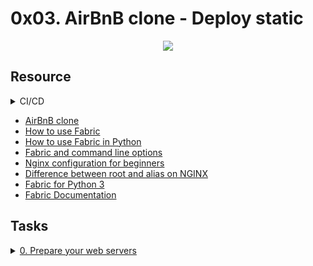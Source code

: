 # 0x03. AirBnB clone - Deploy static 

<p align="center">
  <img src="https://s3.amazonaws.com/intranet-projects-files/holbertonschool-higher-level_programming+/288/aribnb_diagram_0.jpg?cache=off"/>
</p>

## Resource

<details>
<summary>CI/CD</summary><br>
<a href='https://postimg.cc/FkQnbL3j' target='_blank'><img src='https://i.postimg.cc/MHc2S0Gr/image.png' border='0' alt='image'/></a>
<ul>
  <li>Links from screenshot
  <ul>
      <li><a href="http://agilemanifesto.org/principles.html">Twelve Principles of Agile Software</a></li>
  </ul>
  </li>
</ul>
</details>

- [AirBnB clone](https://gracious-blackwell-eeb341.netlify.app/)
- [How to use Fabric](https://www.digitalocean.com/community/tutorials/how-to-use-fabric-to-automate-administration-tasks-and-deployments)
- [How to use Fabric in Python](https://www.pythonforbeginners.com/systems-programming/how-to-use-fabric-in-python)
- [Fabric and command line options](https://docs.fabfile.org/en/1.13/usage/fab.html)
- [Nginx configuration for beginners](https://nginx.org/en/docs/beginners_guide.html)
- [Difference between root and alias on NGINX](https://blog.heitorsilva.com/en/nginx/diferenca-entre-root-e-alias-do-nginx/)
- [Fabric for Python 3](https://github.com/fabric/fabric)
- [Fabric Documentation](https://www.fabfile.org/)

## Tasks

<details>
<summary><a href="./0-setup_web_static.sh">0. Prepare your web servers</a></summary><br>
<a href='https://postimg.cc/nMXBWsMz' target='_blank'><img src='https://i.postimg.cc/wxV27Lph/image.png' border='0' alt='image'/></a>
</details>
